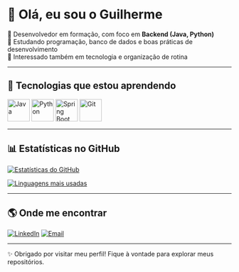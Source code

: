 # 👋 Olá, eu sou o Guilherme

🔹 Desenvolvedor em formação, com foco em **Backend (Java, Python)**  
🔹 Estudando programação, banco de dados e boas práticas de desenvolvimento  
🔹 Interessado também em tecnologia e organização de rotina  

---

## 🚀 Tecnologias que estou aprendendo

<p align="left">
  <img src="https://cdn.jsdelivr.net/gh/devicons/devicon/icons/java/java-original.svg" alt="Java" width="50" height="50"/>
  <img src="https://cdn.jsdelivr.net/gh/devicons/devicon/icons/python/python-original.svg" alt="Python" width="50" height="50"/>
  <img src="https://cdn.jsdelivr.net/gh/devicons/devicon/icons/spring/spring-original.svg" alt="Spring Boot" width="50" height="50"/>
  <img src="https://cdn.jsdelivr.net/gh/devicons/devicon/icons/git/git-original.svg" alt="Git" width="50" height="50"/>
</p>


---

## 📊 Estatísticas no GitHub
[![Estatísticas do GitHub](https://github-readme-stats.vercel.app/api?username=SeuUsuario&show_icons=true&theme=radical)](https://github.com/anuraghazra/github-readme-stats)

[![Linguagens mais usadas](https://github-readme-stats.vercel.app/api/top-langs/?username=SeuUsuario&layout=compact&theme=radical)](https://github.com/anuraghazra/github-readme-stats)

---

## 🌎 Onde me encontrar
[![LinkedIn](https://img.shields.io/badge/LinkedIn-Perfil-blue)](https://www.linkedin.com/in/guilherme-souza-51a254385)
[![Email](https://img.shields.io/badge/Email-Contato-red)](ghxjava@gmail.com)

---

✨ Obrigado por visitar meu perfil! Fique à vontade para explorar meus repositórios.
